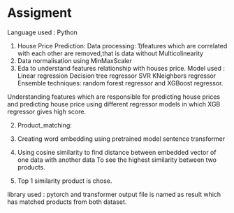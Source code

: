 # Assigment
Language used : Python 

1) House Price Prediction:
Data processing: 1)features which are correlated with each other are removed,that is data without
Multicolinearity
2) Data normalisation using MinMaxScaler 
3) Eda to understand features relationship with houses price.
Model used : 
Linear regression
Decision tree regressor
SVR
KNeighbors regressor
Ensemble techniques: random forest regressor and XGBoost regressor.

Understanding features which are responsible for predicting house prices and 
predicting house price using different regressor models in which XGB regressor gives high score.

2) Product_matching:

1) Creating word embedding using pretrained model sentence transformer 
2) Using cosine similarity to find distance between embedded vector of one data with another data
To see the highest similarity between two products.
3) Top 1 similarity product is chose.

library used : pytorch and transformer
output file is named as result which has matched products from both dataset.
